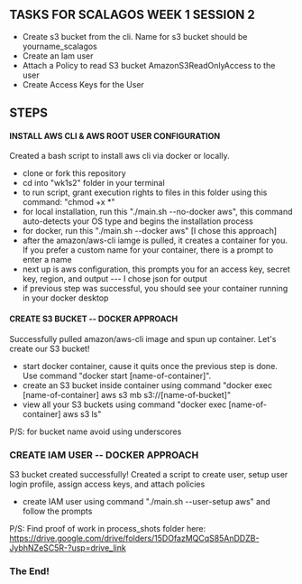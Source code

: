 ## TASKS FOR SCALAGOS WEEK 1 SESSION 2
- Create s3 bucket from the cli. Name for s3 bucket should be yourname_scalagos
- Create an Iam user
- Attach a Policy to read S3 bucket AmazonS3ReadOnlyAccess to the user
- Create Access Keys for the User


## STEPS

#### INSTALL AWS CLI & AWS ROOT USER CONFIGURATION
Created a bash script to install aws cli via docker or locally. 

- clone or fork this repository
- cd into "wk1s2" folder in your terminal
- to run script, grant execution rights to files in this folder using this command: "chmod +x *"
- for local installation, run this "./main.sh --no-docker aws", this command auto-detects your OS type and begins the installation process 
- for docker, run this "./main.sh --docker aws" [I chose this approach]
- after the amazon/aws-cli iamge is pulled, it creates a container for you. If you prefer a custom name for your container, there is a prompt to enter a name
- next up is aws configuration, this prompts you for an access key, secret key, region, and output --- I chose json for output
- if previous step was successful, you should see your container running in your docker desktop


#### CREATE S3 BUCKET -- DOCKER APPROACH
Successfully pulled amazon/aws-cli image and spun up container. Let's create our S3 bucket!

- start docker container, cause it quits once the previous step is done. Use command "docker start [name-of-container]". 
- create an S3 bucket inside container using command "docker exec [name-of-container] aws s3 mb s3://[name-of-bucket]"
- view all your S3 buckets using command "docker exec [name-of-container] aws s3 ls"

P/S: for bucket name avoid using underscores

### CREATE IAM USER -- DOCKER APPROACH
S3 bucket created successfully! Created a script to create user, setup user login profile, assign access keys, and attach policies

- create IAM user using command "./main.sh --user-setup aws" and follow the prompts

P/S: Find proof of work in process_shots folder here: https://drive.google.com/drive/folders/15DOfazMQCqS85AnDDZB-JybhNZeSC5R-?usp=drive_link

### The End!


